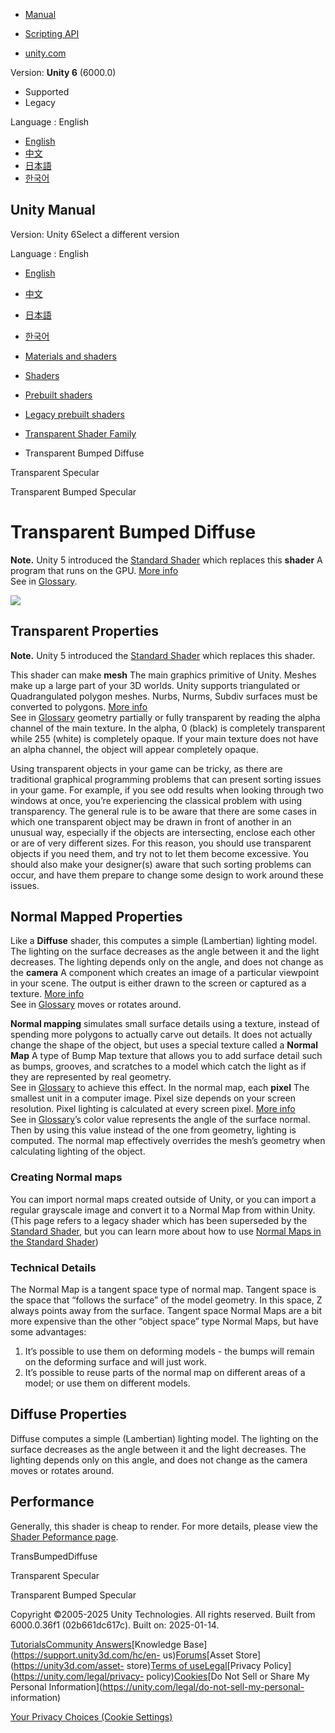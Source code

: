 [](https://docs.unity3d.com)

  * [Manual](../Manual/index.html)
  * [Scripting API](../ScriptReference/index.html)

  * [unity.com](https://unity.com/)

Version: **Unity 6** (6000.0)

  * Supported
  * Legacy

Language : English

  * [English](/Manual/shader-TransBumpedDiffuse.html)
  * [中文](/cn/current/Manual/shader-TransBumpedDiffuse.html)
  * [日本語](/ja/current/Manual/shader-TransBumpedDiffuse.html)
  * [한국어](/kr/current/Manual/shader-TransBumpedDiffuse.html)

[](https://docs.unity3d.com)

## Unity Manual

Version: Unity 6Select a different version

Language : English

  * [English](/Manual/shader-TransBumpedDiffuse.html)
  * [中文](/cn/current/Manual/shader-TransBumpedDiffuse.html)
  * [日本語](/ja/current/Manual/shader-TransBumpedDiffuse.html)
  * [한국어](/kr/current/Manual/shader-TransBumpedDiffuse.html)

  * [Materials and shaders](materials-and-shaders.html)
  * [Shaders](Shaders.html)
  * [Prebuilt shaders](shader-built-in-landing.html)
  * [Legacy prebuilt shaders](Built-inShaderGuide.html)
  * [Transparent Shader Family](shader-TransparentFamily.html)
  * Transparent Bumped Diffuse

[](shader-TransSpecular.html)

Transparent Specular

[](shader-TransBumpedSpecular.html)

Transparent Bumped Specular

# Transparent Bumped Diffuse

**Note.** Unity 5 introduced the [Standard Shader](shader-StandardShader.html)
which replaces this **shader** A program that runs on the GPU. [More
info](Shaders.html)  
See in [Glossary](Glossary.html#Shader).

![](../uploads/Shaders/Shader-TransBump.jpg)

## Transparent Properties

**Note.** Unity 5 introduced the [Standard Shader](shader-StandardShader.html)
which replaces this shader.

This shader can make **mesh** The main graphics primitive of Unity. Meshes
make up a large part of your 3D worlds. Unity supports triangulated or
Quadrangulated polygon meshes. Nurbs, Nurms, Subdiv surfaces must be converted
to polygons. [More info](mesh.html)  
See in [Glossary](Glossary.html#Mesh) geometry partially or fully transparent
by reading the alpha channel of the main texture. In the alpha, 0 (black) is
completely transparent while 255 (white) is completely opaque. If your main
texture does not have an alpha channel, the object will appear completely
opaque.

Using transparent objects in your game can be tricky, as there are traditional
graphical programming problems that can present sorting issues in your game.
For example, if you see odd results when looking through two windows at once,
you’re experiencing the classical problem with using transparency. The general
rule is to be aware that there are some cases in which one transparent object
may be drawn in front of another in an unusual way, especially if the objects
are intersecting, enclose each other or are of very different sizes. For this
reason, you should use transparent objects if you need them, and try not to
let them become excessive. You should also make your designer(s) aware that
such sorting problems can occur, and have them prepare to change some design
to work around these issues.

## Normal Mapped Properties

Like a **Diffuse** shader, this computes a simple (Lambertian) lighting model.
The lighting on the surface decreases as the angle between it and the light
decreases. The lighting depends only on the angle, and does not change as the
**camera** A component which creates an image of a particular viewpoint in
your scene. The output is either drawn to the screen or captured as a texture.
[More info](CamerasOverview.html)  
See in [Glossary](Glossary.html#Camera) moves or rotates around.

**Normal mapping** simulates small surface details using a texture, instead of
spending more polygons to actually carve out details. It does not actually
change the shape of the object, but uses a special texture called a **Normal
Map** A type of Bump Map texture that allows you to add surface detail such as
bumps, grooves, and scratches to a model which catch the light as if they are
represented by real geometry.  
See in [Glossary](Glossary.html#Normalmap) to achieve this effect. In the
normal map, each **pixel** The smallest unit in a computer image. Pixel size
depends on your screen resolution. Pixel lighting is calculated at every
screen pixel. [More info](ShadowPerformance.html)  
See in [Glossary](Glossary.html#pixel)’s color value represents the angle of
the surface normal. Then by using this value instead of the one from geometry,
lighting is computed. The normal map effectively overrides the mesh’s geometry
when calculating lighting of the object.

### Creating Normal maps

You can import normal maps created outside of Unity, or you can import a
regular grayscale image and convert it to a Normal Map from within Unity.
(This page refers to a legacy shader which has been superseded by the
[Standard Shader](shader-StandardShader.html), but you can learn more about
how to use [Normal Maps in the Standard
Shader](StandardShaderMaterialParameterNormalMap.html))

### Technical Details

The Normal Map is a tangent space type of normal map. Tangent space is the
space that “follows the surface” of the model geometry. In this space, Z
always points away from the surface. Tangent space Normal Maps are a bit more
expensive than the other “object space” type Normal Maps, but have some
advantages:

  1. It’s possible to use them on deforming models - the bumps will remain on the deforming surface and will just work.
  2. It’s possible to reuse parts of the normal map on different areas of a model; or use them on different models.

## Diffuse Properties

Diffuse computes a simple (Lambertian) lighting model. The lighting on the
surface decreases as the angle between it and the light decreases. The
lighting depends only on this angle, and does not change as the camera moves
or rotates around.

## Performance

Generally, this shader is cheap to render. For more details, please view the
[Shader Peformance page](shader-Performance.html).

TransBumpedDiffuse

[](shader-TransSpecular.html)

Transparent Specular

[](shader-TransBumpedSpecular.html)

Transparent Bumped Specular

Copyright ©2005-2025 Unity Technologies. All rights reserved. Built from
6000.0.36f1 (02b661dc617c). Built on: 2025-01-14.

[Tutorials](https://learn.unity.com/)[Community
Answers](https://answers.unity3d.com)[Knowledge
Base](https://support.unity3d.com/hc/en-
us)[Forums](https://forum.unity3d.com)[Asset Store](https://unity3d.com/asset-
store)[Terms of
use](https://docs.unity3d.com/Manual/TermsOfUse.html)[Legal](https://unity.com/legal)[Privacy
Policy](https://unity.com/legal/privacy-
policy)[Cookies](https://unity.com/legal/cookie-policy)[Do Not Sell or Share
My Personal Information](https://unity.com/legal/do-not-sell-my-personal-
information)

[Your Privacy Choices (Cookie Settings)](javascript:void\(0\);)

